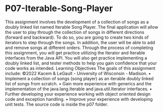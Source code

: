 # P07-Iterable-Song-Player
This assignment involves the development of a collection of songs as a doubly linked list named
Iterable Song Player. The final application will allow the user to play through the collection
of songs in different directions (forward and backward). To do so, you are going to create two
kinds of iterators to step through the songs. In addition, the user will be able to add and
remove songs at different orders. Through the process of completing this assignment, you will
get practice utilizing the Iterator and Iterable interfaces from the Java API. You will also get
practice implementing a doubly linked list, and tester methods to help you gain confidence that
your code works as intended.
Learning Objectives
The goals of this assignment include:
©2022 Kacem & LeGault - University of Wisconsin - Madison.
• Implement a collection of songs (song player) as an iterable doubly linked list of songs
from scratch.
• Gain more experience with generics and the implementation of the java.lang.Iterable and
java.util.Iterator interfaces.
• Further developing your experience working with object oriented design code and exception
handling.
• Improve your experience with developing unit tests.
The source code is inside the p07 folder.

